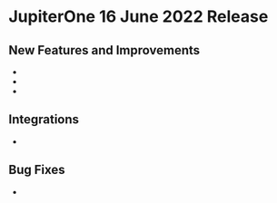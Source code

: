 # JupiterOne 16 June 2022 Release

## New Features and Improvements

-  
-  
- ​

## Integrations

- ​

## Bug Fixes
-  ​
